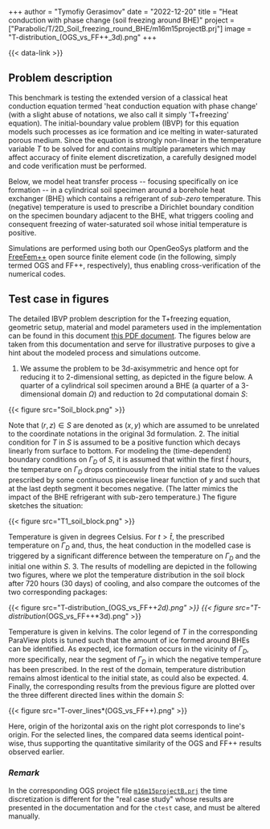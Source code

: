 +++
author = "Tymofiy Gerasimov"
date = "2022-12-20"
title = "Heat conduction with phase change (soil freezing around BHE)"
project = ["Parabolic/T/2D_Soil_freezing_round_BHE/m16m15projectB.prj"]
image = "T-distribution_(OGS_vs_FF++_3d).png"
+++

{{< data-link >}}

## Problem description

This benchmark is testing the extended version of a classical heat conduction equation termed 'heat conduction equation with phase change' (with a slight abuse of notations, we also call it simply 'T+freezing' equation). The initial-boundary value problem (IBVP) for this equation models such processes as ice formation and ice melting in water-saturated porous medium. Since the equation is strongly non-linear in the temperature variable $T$ to be solved for and contains multiple parameters which may affect accuracy of finite element discretization, a carefully designed model and code verification must be performed.

Below, we model heat transfer process -- focusing specifically on ice formation -- in a cylindrical soil specimen around a borehole heat exchanger (BHE) which contains a refrigerant of *sub-zero* temperature. This (negative) temperature is used to prescribe a Dirichlet boundary condition on the specimen boundary adjacent to the BHE, what triggers cooling and consequent freezing of water-saturated soil whose initial temperature is positive.

Simulations are performed using both our OpenGeoSys platform and the [FreeFem++](https://freefem.org) open source finite element code (in the following, simply termed OGS and FF++, respectively), thus enabling cross-verification of the numerical codes.

## Test case in figures

The detailed IBVP problem description for the T+freezing equation, geometric setup, material and model parameters used in the implementation can be found in this document [this PDF document](Heat_conduction_phase_change_(soil_freezing_around_BHE).pdf). The figures below are taken from this documentation and serve for illustrative purposes to give a hint about the modeled process and simulations outcome.

1. We assume the problem to be 3d-axisymmetric and hence opt for reducing it to 2-dimensional setting, as depicted in the figure below. A quarter of a cylindrical soil specimen around a BHE (a quarter of a 3-dimensional domain $\Omega$) and reduction to 2d computational domain $S$:

{{< figure src="Soil_block.png" >}}

Note that $(r,z)\in S$ are denoted as $(x,y)$ which are assumed to be unrelated to the coordinate notations in the original 3d formulation.
2. The initial condition for $T$ in $S$ is assumed to be a positive function which decays linearly from surface to bottom. For modeling the (time-dependent) boundary conditions on $\Gamma_D$ of $S$, it is assumed that within the first $\widehat{t}$ hours, the temperature on $\Gamma_D$ drops continuously from the initial state to the values prescribed by some continuous piecewise linear function of $y$ and such that at the last depth segment it becomes negative. (The latter mimics the impact of the BHE refrigerant with sub-zero temperature.) The figure sketches the situation:

{{< figure src="T1_soil_block.png" >}}

Temperature is given in degrees Celsius. For $t>\widehat{t}$, the prescribed temperature on $\Gamma_D$ and, thus, the heat conduction in the modelled case is triggered by a significant difference between the temperature on $\Gamma_D$ and the initial one within $S$.
3. The results of modelling are depicted in the following two figures, where we plot the temperature distribution in the soil block after 720 hours (30 days) of cooling, and also compare the outcomes of the two corresponding packages:

{{< figure src="T-distribution_(OGS_vs_FF++*2d).png" >}}
{{< figure src="T-distribution*(OGS_vs_FF++*3d).png" >}}

Temperature is given in kelvins. The color legend of $T$ in the corresponding ParaView plots is tuned such that the amount of ice formed around BHEs can be identified. As expected, ice formation occurs in the vicinity of $\Gamma_D$, more specifically, near the segment of $\Gamma_D$ in which the negative temperature has been prescribed. In the rest of the domain, temperature distribution remains almost identical to the initial state, as could also be expected.
4. Finally, the corresponding results from the previous figure are plotted over the three different directed lines within the domain $S$:

{{< figure src="T-over_lines*(OGS_vs_FF++).png" >}}

Here, origin of the horizontal axis on the right plot corresponds to line's origin. For the selected lines, the compared data seems identical point-wise, thus supporting the quantitative similarity of the OGS and FF++ results observed earlier.

### *Remark*

In the corresponding OGS project file [`m16m15projectB.prj`](https://gitlab.opengeosys.org/ogs/ogs/-/blob/master/Tests/Data/Parabolic/T/2D_Soil_freezing_round_BHE/m16m15projectB.prj) the time discretization is different for the "real case study" whose results are presented in the documentation and for the `ctest` case, and must be altered manually.
